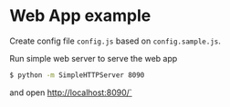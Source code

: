 Web App example
===============

Create config file `config.js` based on `config.sample.js`.

Run simple web server to serve the web app
```bash
$ python -m SimpleHTTPServer 8090
```
and open [http://localhost:8090/`](http://localhost:8090/)
